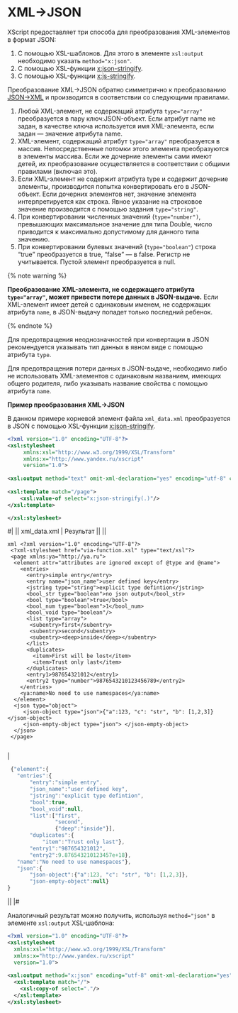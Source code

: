# XML→JSONXScript предоставляет три способа для преобразования XML-элементов в формат JSON:1. С помощью XSL-шаблонов. Для этого в элементе `xsl:output` необходимо указать `method="x:json"`.1. С помощью XSL-функции [x:json-stringify](xslt-functions.md#json-stringify).1. С помощью XSL-функции [x:js-stringify](xslt-functions.md#js-stringify).Преобразование XML→JSON обратно симметрично к преобразованию [JSON→XML](json-to-xml.md) и производится в соответствии со следующими правилами.1. Любой XML-элемент, не содержащий атрибута `type="array"` преобразуется в пару ключ:JSON-объект. Если атрибут name не задан, в качестве ключа используется имя XML-элемента, если задан — значение атрибута name.1. XML-элемент, содержащий атрибут `type="array"` преобразуется в массив. Непосредственные потомки этого элемента преобразуются в элементы массива. Если же дочерние элементы сами имеют детей, их преобразование осуществляется в соответствии с общими правилами (включая это).1. Если XML-элемент не содержит атрибута type и содержит дочерние элементы, производится попытка конвертировать его в JSON-объект. Если дочерних элементов нет, значение элемента интерпретируется как строка. Явное указание на строковое значение производится с помощью задания `type="string"`.1. При конвертировании численных значений (`type="number")`, превышающих максимальное значение для типа Double, число приводится к максимально допустимому для данного типа значению.1. При конвертировании булевых значений (`type="boolean"`) строка <q>true</q> преобразуется в true, <q>false</q> — в false. Регистр не учитывается. Пустой элемент преобразуется в null.{% note warning %}**Преобразование XML-элемента, не содержащего атрибута `type="array"`, может привести потере данных в JSON-выдаче.** Если XML-элемент имеет детей с одинаковым именем, не содержащих атрибута `name`, в JSON-выдачу попадет только последний ребенок.{% endnote %}Для предотвращения неоднозначностей при конвертации в JSON рекомендуется указывать тип данных в явном виде с помощью атрибута `type`.Для предотвращения потери данных в JSON-выдаче, необходимо либо не использовать XML-элементов с одинаковым названием, имеющих общего родителя, либо указывать название свойства с помощью атрибута `name`.**Пример преобразования XML→JSON**В данном примере корневой элемент файла `xml_data.xml` преобразуется в JSON с помощью XSL-функции [x:json-stringify](xslt-functions.md#json-stringify).```xml<?xml version="1.0" encoding="UTF-8"?><xsl:stylesheet     xmlns:xsl="http://www.w3.org/1999/XSL/Transform"     xmlns:x="http://www.yandex.ru/xscript"     version="1.0">     <xsl:output method="text" omit-xml-declaration="yes" encoding="utf-8" content-type="application/json; charset=utf-8"/>     <xsl:template match="/page">    <xsl:value-of select="x:json-stringify(.)"/></xsl:template></xsl:stylesheet>```#||| xml_data.xml | Результат |||| ```xml <?xml version="1.0" encoding="UTF-8"?> <?xml-stylesheet href="via-function.xsl" type="text/xsl"?> <page xmlns:ya="http://ya.ru">  <element attr="attributes are ignored except of @type and @name">    <entries>      <entry>simple entry</entry>      <entry name="json_name">user defined key</entry>      <jstring type="string">explicit type defintion</jstring>      <bool_str type="boolean">no json output</bool_str>      <bool type="boolean">true</bool>      <bool_num type="boolean">1</bool_num>      <bool_void type="boolean"/>      <list type="array">       <subentry>first</subentry>       <subentry>second</subentry>       <subentry><deep>inside</deep></subentry>      </list>      <duplicates>        <item>First will be lost</item>        <item>Trust only last</item>      </duplicates>      <entry1>987654321012</entry1>      <entry2 type="number">9876543210123456789</entry2>    </entries>    <ya:name>No need to use namespaces</ya:name>  </element>  <json type="object">     <json-object type="json">{"a":123, "c": "str", "b": [1,2,3]}</json-object>     <json-empty-object type="json"> </json-empty-object>  </json> </page>   ```   |   ```javascript   {"element":{     "entries":{         "entry":"simple entry",         "json_name":"user defined key",         "jstring":"explicit type defintion",         "bool":true,         "bool_void":null,         "list":["first",                 "second",                 {"deep":"inside"}],         "duplicates":{             "item":"Trust only last"},         "entry1":"987654321012",         "entry2":9.876543210123457e+18},     "name":"No need to use namespaces"},     "json":{         "json-object":{"a":123, "c": "str", "b": [1,2,3]},         "json-empty-object":null} }  ``` || |#Аналогичный результат можно получить, используя `method="json"` в элементе `xsl:output` XSL-шаблона:```xml<?xml version="1.0" encoding="UTF-8"?><xsl:stylesheet  xmlns:xsl="http://www.w3.org/1999/XSL/Transform"  xmlns:x="http://www.yandex.ru/xscript"  version="1.0">     <xsl:output method="x:json" encoding="utf-8" omit-xml-declaration="yes" />  <xsl:template match="/">    <xsl:copy-of select="."/>  </xsl:template></xsl:stylesheet>```
